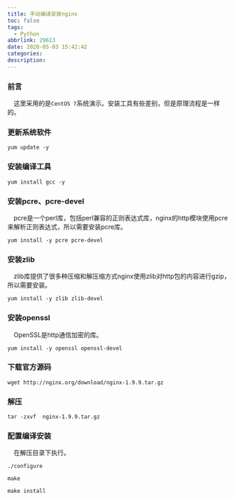 ```yaml
---
title: 手动编译安装nginx
toc: false
tags:
  - Python
abbrlink: 29613
date: 2020-05-03 15:42:42
categories:
description:
---
```


### 前言

&emsp;这里采用的是`CentOS 7`系统演示。安装工具有些差别，但是原理流程是一样的。

### 更新系统软件

```shell
yum update -y
```



### 安装编译工具

```shell
yum install gcc -y
```



### 安装pcre、pcre-devel

&emsp;pcre是一个perl库，包括perl兼容的正则表达式库，nginx的http模块使用pcre来解析正则表达式，所以需要安装pcre库。

```shell
yum install -y pcre pcre-devel
```



### 安装zlib

&emsp;zlib库提供了很多种压缩和解压缩方式nginx使用zlib对http包的内容进行gzip，所以需要安装。

```shell
yum install -y zlib zlib-devel
```



### 安装openssl

&emsp;OpenSSL是http通信加密的库。

```shell
yum install -y openssl openssl-devel
```



### 下载官方源码

```shell
wget http://nginx.org/download/nginx-1.9.9.tar.gz
```



### 解压

```shell
tar -zxvf  nginx-1.9.9.tar.gz
```



### 配置编译安装

&emsp;在解压目录下执行。

```shell
./configure
 
make
 
make install
```


